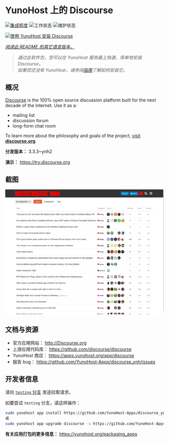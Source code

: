 <!--
注意：此 README 由 <https://github.com/YunoHost/apps/tree/master/tools/readme_generator> 自动生成
请勿手动编辑。
-->

# YunoHost 上的 Discourse

[![集成程度](https://apps.yunohost.org/badge/integration/discourse)](https://ci-apps.yunohost.org/ci/apps/discourse/)
![工作状态](https://apps.yunohost.org/badge/state/discourse)
![维护状态](https://apps.yunohost.org/badge/maintained/discourse)

[![使用 YunoHost 安装 Discourse](https://install-app.yunohost.org/install-with-yunohost.svg)](https://install-app.yunohost.org/?app=discourse)

*[阅读此 README 的其它语言版本。](./ALL_README.md)*

> *通过此软件包，您可以在 YunoHost 服务器上快速、简单地安装 Discourse。*  
> *如果您还没有 YunoHost，请参阅[指南](https://yunohost.org/install)了解如何安装它。*

## 概况

[Discourse](http://www.discourse.org) is the 100% open source discussion platform built for the next decade of the Internet. Use it as a:

- mailing list
- discussion forum
- long-form chat room

To learn more about the philosophy and goals of the project, [visit **discourse.org**](http://www.discourse.org).


**分发版本：** 3.3.3~ynh2

**演示：** <https://try.discourse.org>

## 截图

![Discourse 的截图](./doc/screenshots/screenshot.png)

## 文档与资源

- 官方应用网站： <http://Discourse.org>
- 上游应用代码库： <https://github.com/discourse/discourse>
- YunoHost 商店： <https://apps.yunohost.org/app/discourse>
- 报告 bug： <https://github.com/YunoHost-Apps/discourse_ynh/issues>

## 开发者信息

请向 [`testing` 分支](https://github.com/YunoHost-Apps/discourse_ynh/tree/testing) 发送拉取请求。

如要尝试 `testing` 分支，请这样操作：

```bash
sudo yunohost app install https://github.com/YunoHost-Apps/discourse_ynh/tree/testing --debug
或
sudo yunohost app upgrade discourse -u https://github.com/YunoHost-Apps/discourse_ynh/tree/testing --debug
```

**有关应用打包的更多信息：** <https://yunohost.org/packaging_apps>
